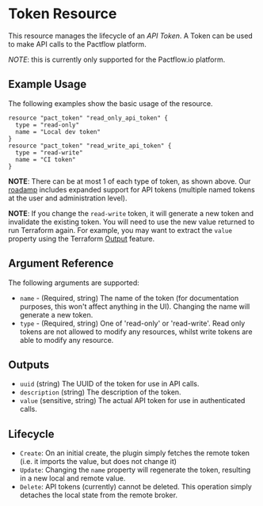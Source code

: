 # Token Resource

This resource manages the lifecycle of an _API Token_. A Token can be used to make API calls to the Pactflow platform.

_NOTE_: this is currently only supported for the Pactflow.io platform.

## Example Usage

The following examples show the basic usage of the resource.

```hcl
resource "pact_token" "read_only_api_token" {
  type = "read-only"
  name = "Local dev token"
}
resource "pact_token" "read_write_api_token" {
  type = "read-write"
  name = "CI token"
}
```

**NOTE**: There can be at most 1 of each type of token, as shown above. Our [roadamp](https://pactflow.io/pactflow-feature-roadmap/) includes expanded support for API tokens (multiple named tokens at the user and administration level).

**NOTE**: If you change the `read-write` token, it will generate a new token and invalidate the existing token. You will need to use the new value returned to run Terraform again. For example, you may want to extract the `value` property using the Terraform [Output](https://www.terraform.io/docs/configuration/outputs.html) feature.

## Argument Reference

The following arguments are supported:

* `name` - (Required, string) The name of the token (for documentation purposes, this won't affect anything in the UI). Changing the name will generate a new token.
* `type` - (Required, string) One of 'read-only' or 'read-write'. Read only tokens are not allowed to modify any resources, whilst write tokens are able to modify any resource.

## Outputs

* `uuid` (string) The UUID of the token for use in API calls.
* `description` (string) The description of the token.
* `value` (sensitive, string) The actual API token for use in authenticated calls.

## Lifecycle

* `Create`: On an initial create, the plugin simply fetches the remote token (i.e. it imports the value, but does not change it)
* `Update`: Changing the `name` property will regenerate the token, resulting in a new local and remote value.
* `Delete`: API tokens (currently) cannot be deleted. This operation simply detaches the local state from the remote broker.